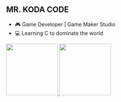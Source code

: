 ##  MR. KODA CODE 

- 🎮 Game Developer | Game Maker Studio
- 💻 Learning C to dominate the world


<div>
  <a href="https://github.com/MrKodaCode">
  <img height="140em" src="https://github-readme-stats.vercel.app/api?username=MrKodaCode&show_icons=true&theme=synthwave&include_all_commits=true&count_private=true"/>
  <img height="140em" src="https://github-readme-stats.vercel.app/api/top-langs/?username=MrKodaCode&layout=compact&langs_count=16&theme=synthwave"/>
</div>



